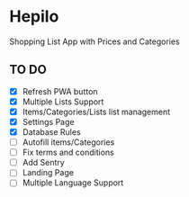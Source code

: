 # Hepilo

Shopping List App with Prices and Categories

## TO DO

- [x] Refresh PWA button
- [x] Multiple Lists Support
- [x] Items/Categories/Lists list management
- [x] Settings Page
- [x] Database Rules
- [ ] Autofill items/Categories
- [ ] Fix terms and conditions
- [ ] Add Sentry
- [ ] Landing Page
- [ ] Multiple Language Support